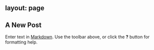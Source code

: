 layout: page
---
## A New Post

Enter text in [Markdown](http://daringfireball.net/projects/markdown/). Use the toolbar above, or click the **?** button for formatting help.
